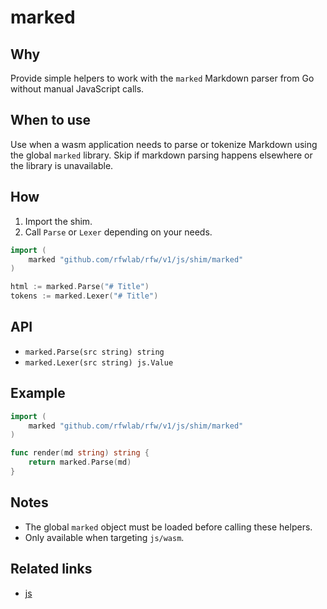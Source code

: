 # marked

## Why
Provide simple helpers to work with the `marked` Markdown parser from Go without manual JavaScript calls.

## When to use
Use when a wasm application needs to parse or tokenize Markdown using the global `marked` library. Skip if markdown parsing happens elsewhere or the library is unavailable.

## How
1. Import the shim.
2. Call `Parse` or `Lexer` depending on your needs.

```go
import (
    marked "github.com/rfwlab/rfw/v1/js/shim/marked"
)

html := marked.Parse("# Title")
tokens := marked.Lexer("# Title")
```

## API
- `marked.Parse(src string) string`
- `marked.Lexer(src string) js.Value`

## Example
```go
import (
    marked "github.com/rfwlab/rfw/v1/js/shim/marked"
)

func render(md string) string {
    return marked.Parse(md)
}
```

## Notes
- The global `marked` object must be loaded before calling these helpers.
- Only available when targeting `js/wasm`.

## Related links
- [js](../js)
